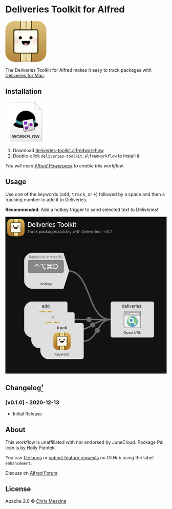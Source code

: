 # Deliveries Toolkit for Alfred

<img src="./assets/icon-deliveries.png" alt="Deliveries icon" width="128" height="128">

The Deliveries Toolkit for Alfred makes it easy to track packages with [Deliveries for Mac](http://deliveriesapp.com).


## Installation
<a href="https://github.com/chrismessina/alfred-deliveries-toolkit/releases/latest/download/deliveries-toolkit.alfredworkflow"><img src="./assets/icon-workflow.png" alt="Workflow File Icon" width="128" height="128"></a>

1. Download [deliveries-toolkit.alfredworkflow](https://github.com/chrismessina/alfred-deliveries-toolkit/releases/latest/download/deliveries-toolkit.alfredworkflow).
2. Double-click `deliveries-toolkit.alfredworkflow` to install it.

_You will need [Alfred Powerpack](https://www.alfredapp.com/powerpack/) to enable this workflow._

## Usage

Use one of the keywords (<kbd>add</kbd>, <kbd>track</kbd>, or <kbd>+</kbd>) followed by a space and then a tracking number to add it to Deliveries.

**Recommended**: Add a hotkey trigger to send selected text to Deliveries!

<img src="./assets/deliveries-workflow.png" alt="Deliveries Workflow">

## Changelog[¹](https://keepachangelog.com/)

### [v0.1.0] - 2020-12-13
- Initial Release

## About
This workflow is unaffiliated with nor endorsed by JuneCloud. Package Pal icon is by Holly Piontek.

You can [file bugs](https://github.com/chrismessina/alfred-deliveries-toolkit/issues/new) or [submit feature requests](https://github.com/chrismessina/alfred-deliveries-toolkit/issues/new) on GitHub using the label `enhancement`.

Discuss on <a href="https://www.alfredforum.com/">Alfred Forum</a>.

## License

Apache 2.0 © [Chris Messina](https://github.com/chrismessina)
